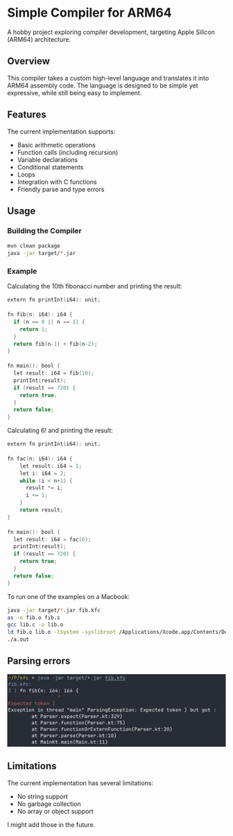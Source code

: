 # Simple Compiler for ARM64

A hobby project exploring compiler development, targeting Apple Silicon (ARM64) architecture.

## Overview

This compiler takes a custom high-level language and translates it into ARM64 assembly code. The language is designed to be simple yet expressive, while still being easy to implement.

## Features

The current implementation supports:

- Basic arithmetic operations
- Function calls (including recursion)
- Variable declarations
- Conditional statements
- Loops
- Integration with C functions
- Friendly parse and type errors

## Usage

### Building the Compiler
```sh
mvn clean package
java -jar target/*.jar
```

### Example
Calculating the 10th fibonacci number and printing the result:  
```kotlin
extern fn printInt(i64): unit;

fn fib(n: i64): i64 {
  if (n == 0 || n == 1) {
    return 1;
  }
  return fib(n-1) + fib(n-2);
}

fn main(): bool {
  let result: i64 = fib(10);
  printInt(result);
  if (result == 720) {
    return true;
  }
  return false;
}
```  

Calculating 6! and printing the result:  
```kotlin
extern fn printInt(i64): unit;

fn fac(n: i64): i64 {
    let result: i64 = 1;
    let i: i64 = 2;
    while (i < n+1) {
      result *= i;
      i += 1;
    }
    return result;
}

fn main(): bool {
  let result: i64 = fac(6);
  printInt(result);
  if (result == 720) {
    return true;
  }
  return false;
}
```  

To run one of the examples on a Macbook:  
```sh
java -jar target/*.jar fib.kfc
as -o fib.o fib.s
gcc lib.c -o lib.o
ld fib.o lib.o -lSystem -syslibroot /Applications/Xcode.app/Contents/Developer/Platforms/MacOSX.platform/Developer/SDKs/MacOSX.sdk
./a.out
```

## Parsing errors
![parse_error.png](images/parse_error.png)

## Limitations
The current implementation has several limitations:

- No string support
- No garbage collection
- No array or object support

I might add those in the future.

